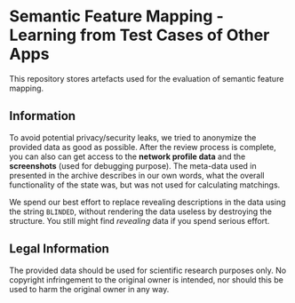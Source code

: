 # Semantic Feature Mapping - Learning from Test Cases of Other Apps

This repository stores artefacts used for the evaluation of semantic feature mapping.

## Information

To avoid potential privacy/security leaks, we tried to anonymize the provided data as good as possible. After the review process is complete, you can also can get access to the **network profile data** and the **screenshots** (used for debugging purpose). The meta-data used in presented in the archive describes in our own words, what the overall functionality of the state was, but was not used for calculating matchings.

We spend our best effort to replace revealing descriptions in the data using the string `BLINDED`, without rendering the data useless by destroying the structure. You still might find *revealing* data if you spend serious effort.

## Legal Information

The provided data should be used for scientific research purposes only. No copyright infringement to the original owner is intended, nor should this be used to harm the original owner in any way.
